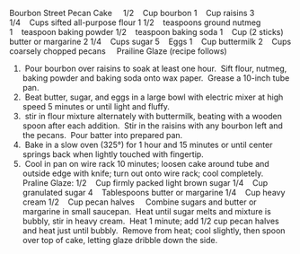 Bourbon Street Pecan Cake
 
 
1/2    Cup bourbon
1    Cup raisins
3 1/4    Cups sifted all-purpose flour
1 1/2    teaspoons ground nutmeg
1    teaspoon baking powder
1/2    teaspoon baking soda
1    Cup (2 sticks) butter or margarine
2 1/4    Cups sugar
5    Eggs
1    Cup buttermilk
2    Cups coarsely chopped pecans 
    Prailine Glaze (recipe follows)
 
 
1.  Pour bourbon over raisins to soak at least one hour.  Sift flour, nutmeg, baking powder and baking soda onto wax paper.  Grease a 10-inch tube pan.  
2.  Beat butter, sugar, and eggs in a large bowl with electric mixer at high speed 5 minutes or until light and fluffy. 
3.  stir in flour mixture alternately with buttermilk, beating with a wooden spoon after each addition.  Stir in the raisins with any bourbon left and the pecans.  Pour batter into prepared pan. 
4.  Bake in a slow oven (325°) for 1 hour and 15 minutes or until center springs back when lightly touched with fingertip. 
5.  Cool in pan on wire rack 10 minutes; loosen cake around tube and outside edge with knife; turn out onto wire rack; cool completely. 
 
 
Praline Glaze:
1/2    Cup firmly packed light brown sugar
1/4    Cup granulated sugar
4    Tablespoons butter or margarine
1/4    Cup heavy cream
1/2    Cup pecan halves
 
 
Combine sugars and butter or margarine in small saucepan.  Heat until sugar melts and mixture is bubbly, stir in heavy cream.  Heat 1 minute; add 1/2 cup pecan halves and heat just until bubbly.  Remove from heat; cool slightly, then spoon over top of cake, letting glaze dribble down the side.
